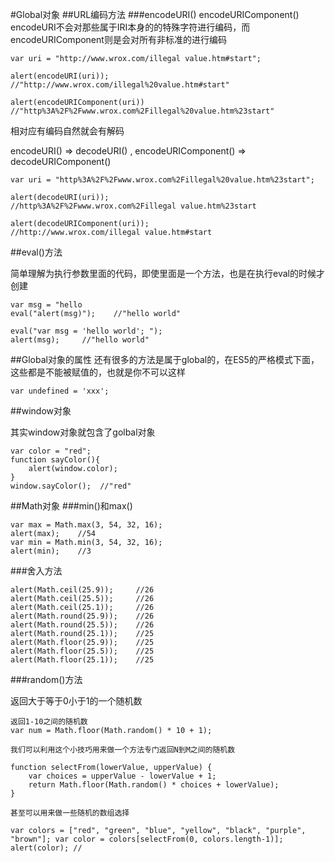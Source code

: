 #Global对象
##URL编码方法
###encodeURI()  encodeURIComponent()
encodeURI不会对那些属于IRI本身的的特殊字符进行编码，而encodeURIComponent则是会对所有非标准的进行编码

```
var uri = "http://www.wrox.com/illegal value.htm#start";
alert(encodeURI(uri));//"http://www.wrox.com/illegal%20value.htm#start"
alert(encodeURIComponent(uri))//"http%3A%2F%2Fwww.wrox.com%2Fillegal%20value.htm%23start" 

```
相对应有编码自然就会有解码

encodeURI() => decodeURI() , encodeURIComponent() => decodeURIComponent()

```
var uri = "http%3A%2F%2Fwww.wrox.com%2Fillegal%20value.htm%23start";
alert(decodeURI(uri));//http%3A%2F%2Fwww.wrox.com%2Fillegal value.htm%23start

alert(decodeURIComponent(uri));
//http://www.wrox.com/illegal value.htm#start```

##eval()方法

简单理解为执行参数里面的代码，即使里面是一个方法，也是在执行eval的时候才创建

```
var msg = "hello 
eval("alert(msg)");    //"hello world"

eval("var msg = 'hello world'; ");alert(msg);     //"hello world"
```


##Global对象的属性
还有很多的方法是属于global的，在ES5的严格模式下面，这些都是不能被赋值的，也就是你不可以这样

```
var undefined = 'xxx';

```


##window对象

其实window对象就包含了golbal对象

```
var color = "red";function sayColor(){    alert(window.color);}window.sayColor();  //"red"
```

##Math对象
###min()和max()

```
var max = Math.max(3, 54, 32, 16);alert(max);    //54var min = Math.min(3, 54, 32, 16);alert(min);    //3
```

###舍入方法

```
alert(Math.ceil(25.9));     //26alert(Math.ceil(25.5));     //26alert(Math.ceil(25.1));     //26alert(Math.round(25.9));    //26alert(Math.round(25.5));    //26alert(Math.round(25.1));    //25alert(Math.floor(25.9));    //25alert(Math.floor(25.5));    //25alert(Math.floor(25.1));    //25
```

###random()方法

返回大于等于0小于1的一个随机数

```
返回1-10之间的随机数
var num = Math.floor(Math.random() * 10 + 1);

我们可以利用这个小技巧用来做一个方法专门返回N到M之间的随机数

function selectFrom(lowerValue, upperValue) {	var choices = upperValue - lowerValue + 1;	return Math.floor(Math.random() * choices + lowerValue);}

甚至可以用来做一些随机的数组选择

var colors = ["red", "green", "blue", "yellow", "black", "purple", "brown"]; var color = colors[selectFrom(0, colors.length-1)];alert(color); //                 

```


  
  
  





















